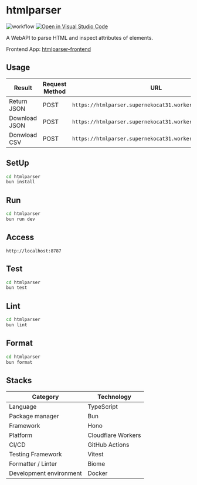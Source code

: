 # htmlparser

![workflow](https://github.com/superneko160/htmlparser-backend/actions/workflows/deploy.yml/badge.svg)
[![Open in Visual Studio Code](https://img.shields.io/static/v1?logo=visualstudiocode&label=&message=Open%20in%20Visual%20Studio%20Code&labelColor=2c2c32&color=007acc&logoColor=007acc)](https://open.vscode.dev/superneko160/htmlparser-backend)

A WebAPI to parse HTML and inspect attributes of elements.

Frontend App: [htmlparser-frontend](https://github.com/superneko160/htmlparser-frontend)

## Usage

| Result | Request Method | URL |
| ---- | ---- | ---- |
| Return JSON | POST | ```https://htmlparser.supernekocat31.workers.dev/parse``` |
| Download JSON | POST | ```https://htmlparser.supernekocat31.workers.dev/parse/json``` |
| Donwload CSV | POST | ```https://htmlparser.supernekocat31.workers.dev/parse/csv``` |

## SetUp

```bash
cd htmlparser
bun install
```

## Run

```bash
cd htmlparser
bun run dev
```

## Access

```
http://localhost:8787
```

## Test

```bash
cd htmlparser
bun test
```

## Lint
```bash
cd htmlparser
bun lint
```

## Format
```bash
cd htmlparser
bun format
```

## Stacks

| Category | Technology |
| ---- | ---- |
| Language | TypeScript |
| Package manager | Bun |
| Framework | Hono |
| Platform | Cloudflare Workers |
| CI/CD | GitHub Actions |
| Testing Framework | Vitest |
| Formatter / Linter | Biome |
| Development environment | Docker |
